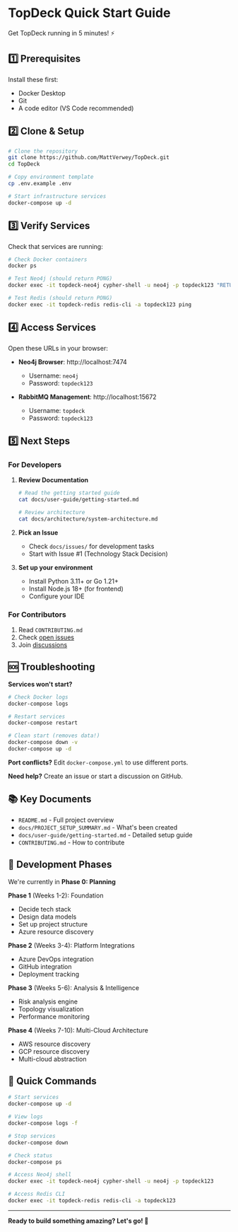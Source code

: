 # TopDeck Quick Start Guide

Get TopDeck running in 5 minutes! ⚡

## 1️⃣ Prerequisites

Install these first:
- Docker Desktop
- Git
- A code editor (VS Code recommended)

## 2️⃣ Clone & Setup

```bash
# Clone the repository
git clone https://github.com/MattVerwey/TopDeck.git
cd TopDeck

# Copy environment template
cp .env.example .env

# Start infrastructure services
docker-compose up -d
```

## 3️⃣ Verify Services

Check that services are running:

```bash
# Check Docker containers
docker ps

# Test Neo4j (should return PONG)
docker exec -it topdeck-neo4j cypher-shell -u neo4j -p topdeck123 "RETURN 'PONG' as result;"

# Test Redis (should return PONG)
docker exec -it topdeck-redis redis-cli -a topdeck123 ping
```

## 4️⃣ Access Services

Open these URLs in your browser:

- **Neo4j Browser**: http://localhost:7474
  - Username: `neo4j`
  - Password: `topdeck123`

- **RabbitMQ Management**: http://localhost:15672
  - Username: `topdeck`
  - Password: `topdeck123`

## 5️⃣ Next Steps

### For Developers

1. **Review Documentation**
   ```bash
   # Read the getting started guide
   cat docs/user-guide/getting-started.md
   
   # Review architecture
   cat docs/architecture/system-architecture.md
   ```

2. **Pick an Issue**
   - Check `docs/issues/` for development tasks
   - Start with Issue #1 (Technology Stack Decision)

3. **Set up your environment**
   - Install Python 3.11+ or Go 1.21+
   - Install Node.js 18+ (for frontend)
   - Configure your IDE

### For Contributors

1. Read `CONTRIBUTING.md`
2. Check [open issues](https://github.com/MattVerwey/TopDeck/issues)
3. Join [discussions](https://github.com/MattVerwey/TopDeck/discussions)

## 🆘 Troubleshooting

**Services won't start?**
```bash
# Check Docker logs
docker-compose logs

# Restart services
docker-compose restart

# Clean start (removes data!)
docker-compose down -v
docker-compose up -d
```

**Port conflicts?**
Edit `docker-compose.yml` to use different ports.

**Need help?**
Create an issue or start a discussion on GitHub.

## 📚 Key Documents

- `README.md` - Full project overview
- `docs/PROJECT_SETUP_SUMMARY.md` - What's been created
- `docs/user-guide/getting-started.md` - Detailed setup guide
- `CONTRIBUTING.md` - How to contribute

## 🎯 Development Phases

We're currently in **Phase 0: Planning**

**Phase 1** (Weeks 1-2): Foundation
- Decide tech stack
- Design data models
- Set up project structure
- Azure resource discovery

**Phase 2** (Weeks 3-4): Platform Integrations
- Azure DevOps integration
- GitHub integration
- Deployment tracking

**Phase 3** (Weeks 5-6): Analysis & Intelligence
- Risk analysis engine
- Topology visualization
- Performance monitoring

**Phase 4** (Weeks 7-10): Multi-Cloud Architecture
- AWS resource discovery
- GCP resource discovery
- Multi-cloud abstraction

## 🚀 Quick Commands

```bash
# Start services
docker-compose up -d

# View logs
docker-compose logs -f

# Stop services
docker-compose down

# Check status
docker-compose ps

# Access Neo4j shell
docker exec -it topdeck-neo4j cypher-shell -u neo4j -p topdeck123

# Access Redis CLI
docker exec -it topdeck-redis redis-cli -a topdeck123
```

---

**Ready to build something amazing? Let's go! 🚀**
